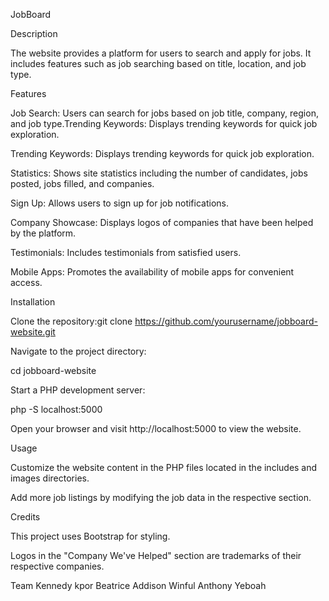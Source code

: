 JobBoard


Description

The website provides a platform for users to search and apply for jobs. It includes features such as job searching based on title, location, and job type.

Features

Job Search: Users can search for jobs based on job title, company, region, and job type.Trending Keywords: Displays trending keywords for quick job exploration.

Trending Keywords: Displays trending keywords for quick job exploration.

Statistics: Shows site statistics including the number of candidates, jobs posted, jobs filled, and companies.

Sign Up: Allows users to sign up for job notifications.

Company Showcase: Displays logos of companies that have been helped by the platform.

Testimonials: Includes testimonials from satisfied users.

Mobile Apps: Promotes the availability of mobile apps for convenient access.

Installation

Clone the repository:git clone https://github.com/yourusername/jobboard-website.git

Navigate to the project directory:

cd jobboard-website

Start a PHP development server:

php -S localhost:5000

Open your browser and visit http://localhost:5000 to view the website.


Usage

Customize the website content in the PHP files located in the includes and images directories.

Add more job listings by modifying the job data in the respective section.

Credits

This project uses Bootstrap for styling.

Logos in the "Company We've Helped" section are trademarks of their respective companies.

Team
Kennedy kpor
Beatrice Addison Winful
Anthony Yeboah 
